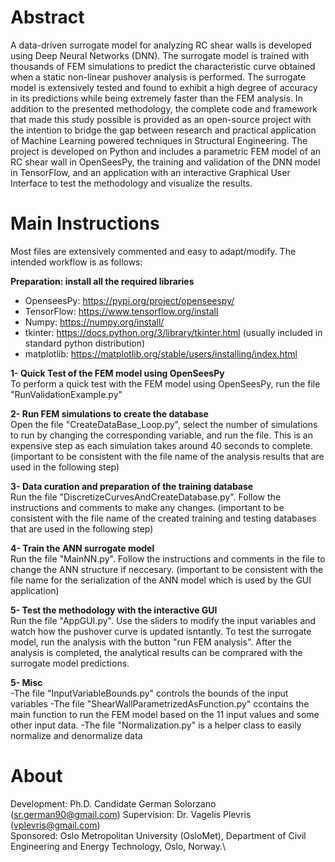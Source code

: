 # Abstract
A data-driven surrogate model for analyzing RC shear walls is developed using Deep Neural Networks (DNN). The surrogate model is trained with thousands of FEM simulations to predict the characteristic curve obtained when a static non-linear pushover analysis is performed. The surrogate model is extensively tested and found to exhibit a high degree of accuracy in its predictions while being extremely faster than the FEM analysis. In addition to the presented methodology, the complete code and framework that made this study possible is provided as an open-source project with the intention to bridge the gap between research and practical application of Machine Learning powered techniques in Structural Engineering. The project is developed on Python and includes a parametric FEM model of an RC shear wall in OpenSeesPy, the training and validation of the DNN model in TensorFlow, and an application with an interactive Graphical User Interface to test the methodology and visualize the results. 

# Main Instructions 
Most files are extensively commented and easy to adapt/modify. The intended workflow is as follows:

**Preparation: install all the required libraries**
- OpenseesPy: https://pypi.org/project/openseespy/
- TensorFlow: https://www.tensorflow.org/install
- Numpy: https://numpy.org/install/
- tkinter: https://docs.python.org/3/library/tkinter.html  (usually included in standard python distribution)
- matplotlib:  https://matplotlib.org/stable/users/installing/index.html

**1- Quick Test of the FEM model using OpenSeesPy**\
To perform a quick test with the FEM model using OpenSeesPy, run the file "RunValidationExample.py"

**2- Run FEM simulations to create the database**\
Open the file "CreateDataBase_Loop.py", select the number of simulations to run by changing the corresponding variable, and run the file. This is an expensive step as each simulation takes around 40 seconds to complete. (important to be consistent with the file name of the analysis results that are used in the following step)

**3- Data curation and preparation of the training database**\
Run the file "DiscretizeCurvesAndCreateDatabase.py". Follow the instructions and comments to make any changes. (important to be consistent with the file name of the created training and testing databases that are used in the following step)

**4- Train the ANN surrogate model**\
Run the file "MainNN.py". Follow the instructions and comments in the file to change the ANN structure if neccesary. (important to be consistent with the file name for the serialization of the ANN model which is used by the GUI application)

**5- Test the methodology with the interactive GUI**\
Run the file "AppGUI.py". Use the sliders to modify the input variables and watch how the pushover curve is updated isntantly. To test the surrogate model, run the analysis with the button "run FEM analysis". After the analysis is completed, the analytical results can be comprared with the surrogate model predictions.

**5- Misc**\
-The file "InputVariableBounds.py" controls the bounds of the input variables
-The file "ShearWallParametrizedAsFunction.py" ccontains the main function to run the FEM model based on the 11 input values and some other input data.
-The file "Normalization.py" is a helper class to easily normalize and denormalize data

# About
Development: Ph.D. Candidate German Solorzano (sr.german90@gmail.com)
Supervision: Dr. Vagelis Plevris (vplevris@gmail.com)\
Sponsored:  Oslo Metropolitan University (OsloMet), Department of Civil Engineering and Energy Technology, Oslo, Norway.\
